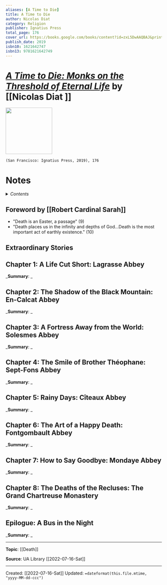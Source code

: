 ```yaml
---
aliases: [A Time to Die]
title: A Time to Die
author: Nicolas Diat 
category: Religion
publisher: Ignatius Press
total_page: 176
cover_url: https://books.google.com/books/content?id=zxL5DwAAQBAJ&printsec=frontcover&img=1&zoom=1&edge=curl&source=gbs_api
publish_date: 2019
isbn10: 1621642747
isbn13: 9781621642749
---
```

# *[A Time to Die: Monks on the Threshold of Eternal Life](https://ignatius.com/a-time-to-die-ttdp/)* by [[Nicolas Diat ]]

<img src="https://cdn11.bigcommerce.com/s-cvc90x9929/images/stencil/640w/products/1829/2021/TTDP_r__25410.1617024131.jpg?c=1" width=150>

`(San Francisco: Ignatius Press, 2019), 176`



# Notes

<details>
 <summary><i>Contents</i></summary>
<!-- MarkdownTOC autolink="true" -->

<!-- /MarkdownTOC -->
</details>


## Foreword by [[Robert Cardinal Sarah]]
- "Death is an Easter, a passage" (9)
- "Death places us in the infinity and depths of God...Death is the most important act of earthly existence." (10)

## Extraordinary Stories

## Chapter 1: A Life Cut Short: Lagrasse Abbey
_**Summary**: _



## Chapter 2: The Shadow of the Black Mountain: En-Calcat Abbey
_**Summary**: _



## Chapter 3: A Fortress Away from the World: Solesmes Abbey
_**Summary**: _



## Chapter 4: The Smile of Brother Théophane: Sept-Fons Abbey
_**Summary**: _



## Chapter 5: Rainy Days: Cîteaux Abbey
_**Summary**: _



## Chapter 6: The Art of a Happy Death: Fontgombault Abbey
_**Summary**: _



## Chapter 7: How to Say Goodbye: Mondaye Abbey
_**Summary**: _



## Chapter 8: The Deaths of the Recluses: The Grand Chartreuse Monastery
_**Summary**: _



## Epilogue: A Bus in the Night
_**Summary**: _




--- 
**Topic**: [[Death]]

**Source**: UA Library [[2022-07-16-Sat]] 

---
Created: [[2022-07-16-Sat]]
Updated: `=dateformat(this.file.mtime, "yyyy-MM-dd-ccc")`